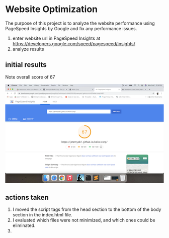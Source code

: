 # Website Optimization

The purpose of this project is to analyze the website performance using PageSpeed Insights by Google and fix any performance issues.

1. enter website url in PageSpeed Insights at https://developers.google.com/speed/pagespeed/insights/
2. analyze results

## initial results

Note overall score of 67

![PageSpeed Score !](https://github.com/jeremysb1/keiko-corp/blob/master/Initial%20PageSpeed%20results.png)

## actions taken

1.  I moved the script tags from the head section to the bottom of the body section in the index.html file.
2.  I evaluated which files were not minimized, and which ones could be eliminated.
3.  
